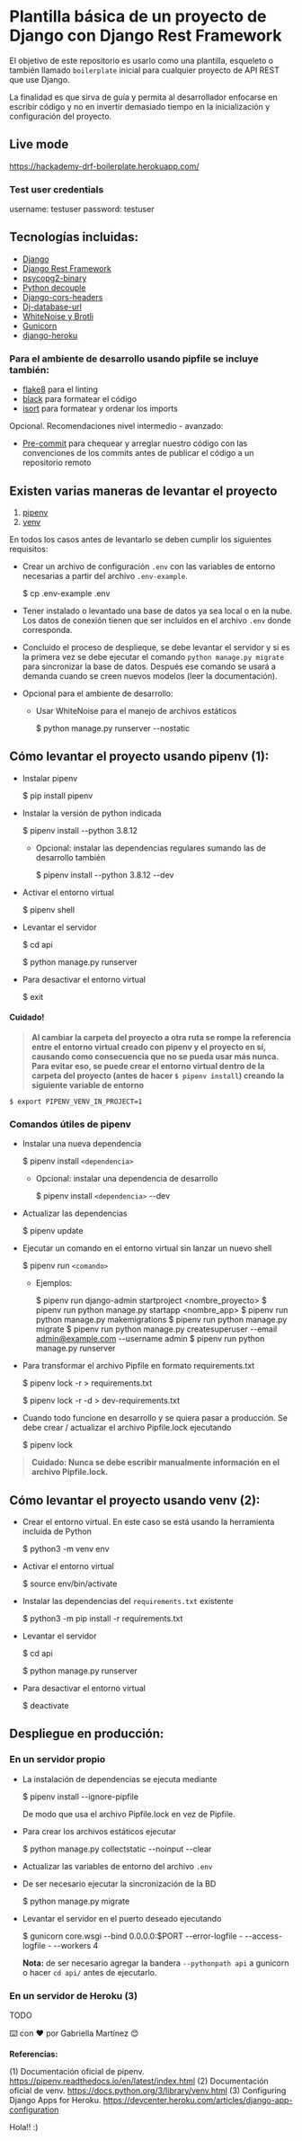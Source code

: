 # Plantilla básica de un proyecto de Django con Django Rest Framework

El objetivo de este repositorio es usarlo como una plantilla, esqueleto o también llamado `boilerplate` inicial para cualquier proyecto de API REST que use Django.

La finalidad es que sirva de guía y permita al desarrollador enfocarse en escribir código y no en invertir demasiado tiempo en la inicialización y configuración del proyecto.

## Live mode

https://hackademy-drf-boilerplate.herokuapp.com/

### Test user credentials

username: testuser
password: testuser

## Tecnologías incluidas:

- [Django](https://www.djangoproject.com/)
- [Django Rest Framework](https://www.django-rest-framework.org/)
- [psycopg2-binary](https://pypi.org/project/psycopg2-binary/)
- [Python decouple](https://pypi.org/project/python-decouple/)
- [Django-cors-headers](https://pypi.org/project/django-cors-headers/)
- [Dj-database-url](https://pypi.org/project/dj-database-url/)
- [WhiteNoise y Brotli](https://pypi.org/project/whitenoise/)
- [Gunicorn](https://pypi.org/project/gunicorn/)
- [django-heroku](https://pypi.org/project/django-heroku/)

### Para el ambiente de desarrollo usando pipfile se incluye también:

- [flake8](https://pypi.org/project/flake8/) para el linting
- [black](https://pypi.org/project/black/) para formatear el código
- [isort](https://pypi.org/project/isort/) para formatear y ordenar los imports

Opcional. Recomendaciones nivel intermedio - avanzado:

- [Pre-commit](https://pre-commit.com/) para chequear y arreglar nuestro código con las convenciones de los commits antes de publicar el código a un repositorio remoto

## Existen varias maneras de levantar el proyecto

1. [pipenv](#)
2. [venv](#)

En todos los casos antes de levantarlo se deben cumplir los siguientes requisitos:

- Crear un archivo de configuración `.env` con las variables de entorno necesarias a partir del archivo `.env-example`.

  $ cp .env-example .env
- Tener instalado o levantado una base de datos ya sea local o en la nube. Los datos de conexión tienen que ser incluidos en el archivo `.env` donde corresponda.
- Concluido el proceso de desplieque, se debe levantar el servidor y si es la primera vez se debe ejecutar el comando `python manage.py migrate` para sincronizar la base de datos. Después ese comando se usará a demanda cuando se creen nuevos modelos (leer la documentación).
- Opcional para el ambiente de desarrollo:

  - Usar WhiteNoise para el manejo de archivos estáticos

    $ python manage.py runserver --nostatic

## Cómo levantar el proyecto usando pipenv (1):

- Instalar pipenv

  $ pip install pipenv
- Instalar la versión de python indicada

  $ pipenv install --python 3.8.12

  - Opcional: instalar las dependencias regulares sumando las de desarrollo también

    $ pipenv install --python 3.8.12 --dev
- Activar el entorno virtual

  $ pipenv shell
- Levantar el servidor

  $ cd api

  $ python manage.py runserver
- Para desactivar el entorno virtual

  $ exit

#### Cuidado!

> **Al cambiar la carpeta del proyecto a otra ruta se rompe la referencia entre el entorno virtual creado con pipenv y el proyecto en sí, causando como consecuencia que no se pueda usar más nunca.**
> **Para evitar eso, se puede crear el entorno virtual dentro de la carpeta del proyecto (antes de hacer `$ pipenv install`) creando la siguiente variable de entorno**

    $ export PIPENV_VENV_IN_PROJECT=1

### Comandos útiles de pipenv

- Instalar una nueva dependencia

  $ pipenv install `<dependencia>`

  - Opcional: instalar una dependencia de desarrollo

    $ pipenv install `<dependencia>` --dev
- Actualizar las dependencias

  $ pipenv update
- Ejecutar un comando en el entorno virtual sin lanzar un nuevo shell

  $ pipenv run `<comando>`

  - Ejemplos:

    $ pipenv run django-admin startproject <nombre_proyecto>
    $ pipenv run python manage.py startapp <nombre_app>
    $ pipenv run python manage.py makemigrations
    $ pipenv run python manage.py migrate
    $ pipenv run python manage.py createsuperuser --email admin@example.com --username admin
    $ pipenv run python manage.py runserver
- Para transformar el archivo Pipfile en formato requirements.txt

  $ pipenv lock -r > requirements.txt

  $ pipenv lock -r -d > dev-requirements.txt
- Cuando todo funcione en desarrollo y se quiera pasar a producción. Se debe crear / actualizar el archivo Pipfile.lock ejecutando

  $ pipenv lock

> **Cuidado: Nunca se debe escribir manualmente información en el archivo Pipfile.lock.**

## Cómo levantar el proyecto usando venv (2):

- Crear el entorno virtual. En este caso se está usando la herramienta incluida de Python

  $ python3 -m venv env
- Activar el entorno virtual

  $ source env/bin/activate
- Instalar las dependencias del `requirements.txt` existente

  $ python3 -m pip install -r requirements.txt
- Levantar el servidor

  $ cd api

  $ python manage.py runserver
- Para desactivar el entorno virtual

  $ deactivate

## Despliegue en producción:

### En un servidor propio

- La instalación de dependencias se ejecuta mediante

  $ pipenv install --ignore-pipfile

  De modo que usa el archivo Pipfile.lock en vez de Pipfile.
- Para crear los archivos estáticos ejecutar

  $ python manage.py collectstatic --noinput --clear
- Actualizar las variables de entorno del archivo `.env`
- De ser necesario ejecutar la sincronización de la BD

  $ python manage.py migrate
- Levantar el servidor en el puerto deseado ejecutando

  $ gunicorn core.wsgi --bind 0.0.0.0:$PORT --error-logfile - --access-logfile - --workers 4

  **Nota:** de ser necesario agregar la bandera `--pythonpath api` a gunicorn o hacer `cd api/` antes de ejecutarlo.

### En un servidor de Heroku (3)

TODO

⌨️ con ❤️ por Gabriella Martínez 😊

**Referencias:**

(1) Documentación oficial de pipenv. https://pipenv.readthedocs.io/en/latest/index.html
(2) Documentación oficial de venv. https://docs.python.org/3/library/venv.html
(3) Configuring Django Apps for Heroku. https://devcenter.heroku.com/articles/django-app-configuration



Hola!! :)
